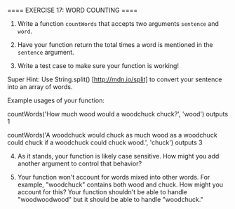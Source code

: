 ==== EXERCISE 17: WORD COUNTING ====

1. Write a function `countWords` that accepts two arguments `sentence` and `word`.

2. Have your function return the total times a word is mentioned in the `sentence` argument.

3. Write a test case to make sure your function is working!

Super Hint: Use String.split() [http://mdn.io/split] to convert your sentence into an array of words.

Example usages of your function:

  countWords('How much wood would a woodchuck chuck?', 'wood') outputs 1

  countWords('A woodchuck would chuck as much wood as a woodchuck could chuck if a woodchuck could chuck wood.', 'chuck') outputs 3

4. As it stands, your function is likely case sensitive. How might you add another argument to control that behavior?

5. Your function won't account for words mixed into other words. For example, "woodchuck" contains both wood and chuck. How might you account for this? Your function shouldn't be able to handle "woodwoodwood" but it should be able to handle "woodchuck."

